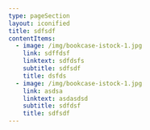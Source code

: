 ```yaml
---
type: pageSection
layout: iconified
title: sdfsdf
contentItems:
  - image: /img/bookcase-istock-1.jpg
    link: sdffdsf
    linktext: sdfdsfs
    subtitle: sdfsdf
    title: dsfds
  - image: /img/bookcase-istock-1.jpg
    link: asdsa
    linktext: asdasdsd
    subtitle: sdfdsf
    title: sdfsdf
---
```


